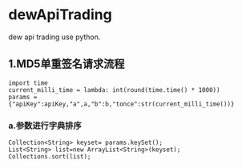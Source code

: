 # dewApiTrading
dew api trading use python.
## 1.MD5单重签名请求流程

    import time
    current_milli_time = lambda: int(round(time.time() * 1000))
    params = {"apiKey":apiKey,"a",a,"b":b,"tonce":str(current_milli_time())} 

### a.参数进行字典排序
    Collection<String> keyset= params.keySet();  
    List<String> list=new ArrayList<String>(keyset); 
    Collections.sort(list);
